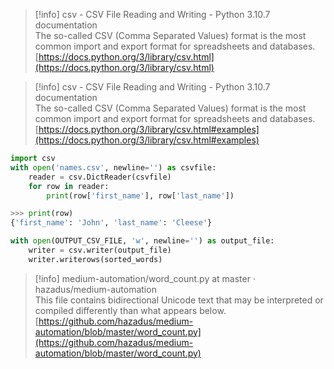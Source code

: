 > [!info] csv - CSV File Reading and Writing - Python 3.10.7 documentation  
> The so-called CSV (Comma Separated Values) format is the most common import and export format for spreadsheets and databases.  
> [https://docs.python.org/3/library/csv.html](https://docs.python.org/3/library/csv.html)  

> [!info] csv - CSV File Reading and Writing - Python 3.10.7 documentation  
> The so-called CSV (Comma Separated Values) format is the most common import and export format for spreadsheets and databases.  
> [https://docs.python.org/3/library/csv.html#examples](https://docs.python.org/3/library/csv.html#examples)  
```Python
import csv
with open('names.csv', newline='') as csvfile:
    reader = csv.DictReader(csvfile)
    for row in reader:
        print(row['first_name'], row['last_name'])

>>> print(row)
{'first_name': 'John', 'last_name': 'Cleese'}

with open(OUTPUT_CSV_FILE, 'w', newline='') as output_file:
    writer = csv.writer(output_file)
    writer.writerows(sorted_words)
```

> [!info] medium-automation/word_count.py at master · hazadus/medium-automation  
> This file contains bidirectional Unicode text that may be interpreted or compiled differently than what appears below.  
> [https://github.com/hazadus/medium-automation/blob/master/word_count.py](https://github.com/hazadus/medium-automation/blob/master/word_count.py)